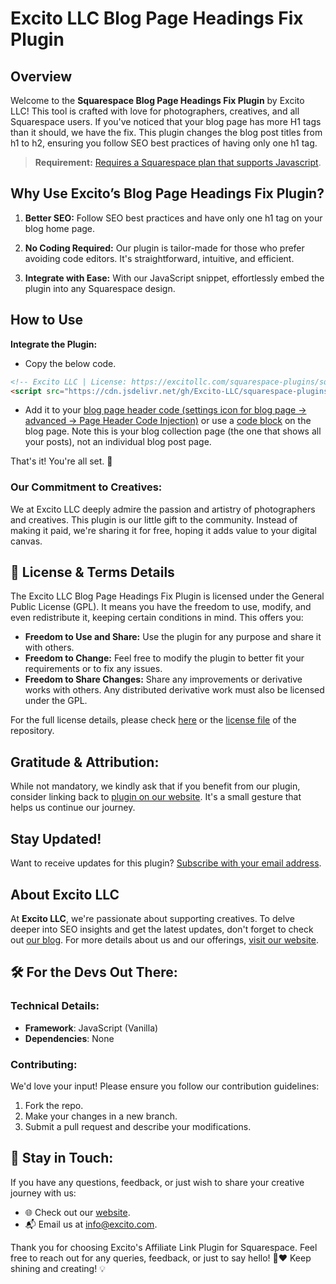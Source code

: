 # Excito LLC Blog Page Headings Fix Plugin


## Overview

Welcome to the **Squarespace Blog Page Headings Fix Plugin** by Excito LLC! This tool is crafted with love for photographers, creatives, and all Squarespace users. If you've noticed that your blog page has more H1 tags than it should, we have the fix. This plugin changes the blog post titles from h1 to h2, ensuring you follow SEO best practices of having only one h1 tag.

> **Requirement:** [Requires a Squarespace plan that supports Javascript](https://support.squarespace.com/hc/en-us/articles/205815928-Adding-custom-code-to-your-site#toc-ways-to-add-custom-code?target=_blank).


## Why Use Excito’s Blog Page Headings Fix Plugin?

1. **Better SEO:** Follow SEO best practices and have only one h1 tag on your blog home page.

2. **No Coding Required:** Our plugin is tailor-made for those who prefer avoiding code editors. It's straightforward, intuitive, and efficient.

3. **Integrate with Ease:** With our JavaScript snippet, effortlessly embed the plugin into any Squarespace design.



## How to Use

**Integrate the Plugin:**
   - Copy the below code.
   ```html
   <!-- Excito LLC | License: https://excitollc.com/squarespace-plugins/squarespace-blog-page-headings-fix-plugin -->
   <script src="https://cdn.jsdelivr.net/gh/Excito-LLC/squarespace-plugins@main/plugins/blog-page-headings-fix-plugin/plugin.min.js"></script>
   ```
   - Add it to your [blog page header code (settings icon for blog page -> advanced -> Page Header Code Injection)](https://support.squarespace.com/hc/en-us/articles/205815908-Using-code-injection?platform=v6&websiteId=648b5b11288f901493ae95af#toc-per-page-code-injection) or use a [code block](https://support.squarespace.com/hc/en-us/articles/206543167-Code-blocks) on the blog page. Note this is your blog collection page (the one that shows all your posts), not an individual blog post page.

That's it! You're all set. 🎉



### Our Commitment to Creatives:

We at Excito LLC deeply admire the passion and artistry of photographers and creatives. This plugin is our little gift to the community. Instead of making it paid, we're sharing it for free, hoping it adds value to your digital canvas.



## 📜 License & Terms Details

The Excito LLC Blog Page Headings Fix Plugin is licensed under the General Public License (GPL). It means you have the freedom to use, modify, and even redistribute it, keeping certain conditions in mind. This offers you:

- **Freedom to Use and Share:** Use the plugin for any purpose and share it with others.
- **Freedom to Change:** Feel free to modify the plugin to better fit your requirements or to fix any issues.
- **Freedom to Share Changes:** Share any improvements or derivative works with others. Any distributed derivative work must also be licensed under the GPL.


For the full license details, please check [here](https://excitollc.com/squarespace-plugins/squarespace-affiliate-link-plugin) or the [license file](../LICENSE) of the repository.

## Gratitude & Attribution: 
While not mandatory, we kindly ask that if you benefit from our plugin, consider linking back to [plugin on our website](https://excitollc.com/squarespace-plugins/squarespace-affiliate-link-plugin). It's a small gesture that helps us continue our journey.

## Stay Updated!

Want to receive updates for this plugin? [Subscribe with your email address](https://excitollc.com/squarespace-plugins/squarespace-affiliate-link-plugin).



## About Excito LLC

At **Excito LLC**, we're passionate about supporting creatives. To delve deeper into SEO insights and get the latest updates, don't forget to check out [our blog](https://excitollc.com/blog). For more details about us and our offerings, [visit our website](https://excitollc.com/).


## 🛠 For the Devs Out There:

### Technical Details:

- **Framework**: JavaScript (Vanilla)
- **Dependencies**: None

### Contributing:

We'd love your input! Please ensure you follow our contribution guidelines:
1. Fork the repo.
2. Make your changes in a new branch.
3. Submit a pull request and describe your modifications.


## 💌 Stay in Touch:

If you have any questions, feedback, or just wish to share your creative journey with us:
- 🌐 Check out our [website](YOUR_WEBSITE_LINK).
- 📬 Email us at [info@excito.com](mailto:info@excito.com).

Thank you for choosing Excito's Affiliate Link Plugin for Squarespace. Feel free to reach out for any queries, feedback, or just to say hello! 📸❤️ Keep shining and creating! 💡
